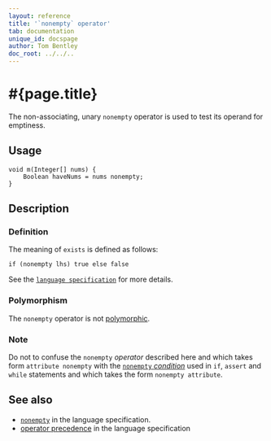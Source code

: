 ```yaml
---
layout: reference
title: '`nonempty` operator'
tab: documentation
unique_id: docspage
author: Tom Bentley
doc_root: ../../..
---
```


# #{page.title}

The non-associating, unary `nonempty` operator is used to test its operand for 
emptiness.

## Usage 

    void m(Integer[] nums) {
        Boolean haveNums = nums nonempty;
    }

## Description

### Definition

The meaning of `exists` is defined as follows:

<!-- check:none -->
    if (nonempty lhs) true else false

See the [`language specification`](#{page.doc_root}/#{site.urls.spec_relative}#nullvalues) for more details.

### Polymorphism

The `nonempty` operator is not [polymorphic](#{page.doc_root}/reference/operator/operator-polymorphism). 

### Note

Do not to confuse the `nonempty` *operator* described here and which 
takes form `attribute nonempty` with the 
[`nonempty` *condition*](../../statement/conditions) used in `if`, `assert` and 
`while` statements and which takes the form 
`nonempty attribute`.

## See also

* [`nonempty`](#{page.doc_root}/#{site.urls.spec_relative}#nullvalues) in the language specification.
* [operator precedence](#{page.doc_root}/#{site.urls.spec_relative}#operatorprecedence) in the 
  language specification
